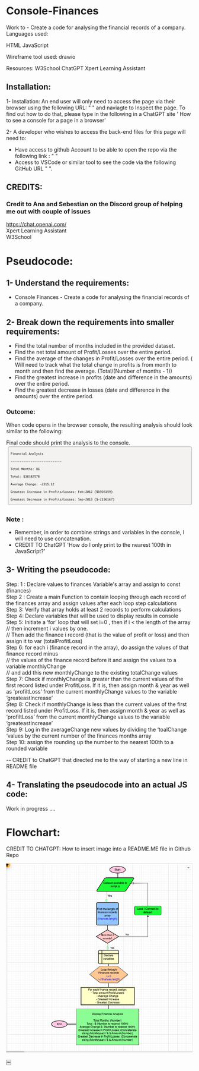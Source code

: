 # Console-Finances

Work to - Create a code for analysing the financial records of a company.
Languages used:

HTML
JavaScript

Wireframe tool used:
drawio

Resources:
W3School
ChatGPT
Xpert Learning Assistant

## Installation:
1- Installation: An end user will only need to access the page via their browser using the following URL: " " and naviagte to Inspect the page. To find out how to do that, please type in the following in a ChatGPT site ' How to see a console for a page in a browser'  

2- A developer who wishes to access the back-end files for this page will need to:  
 * Have access to github Account to be able to open the repo via the following link : " "  
 * Access to VSCode or similar tool to see the code via the following GitHub URL " ".   

## CREDITS:
### Credit to Ana and Sebestian on the Discord group of helping me out with couple of issues
https://chat.openai.com/  
Xpert Learning Assistant  
W3School  


# Pseudocode:

## 1- Understand the requirements:

- Console Finances - Create a code for analysing the financial records of a company.

## 2- Break down the requirements into smaller requirements:

- Find the total number of months included in the provided dataset.
- Find the net total amount of Profit/Losses over the entire period.
- Find the average of the changes in Profit/Losses over the entire period.
	( Will need to track what the total change in profits is from month to month and then find the average. 
        (Total/(Number of months - 1))
- Find the greatest increase in profits (date and difference in the amounts) over the entire period.
- Find the greatest decrease in losses (date and difference in the amounts) over the entire period.

### Outcome:

When code opens in the browser console, the resulting analysis should look similar to the following:

Final code should print the analysis to the console.
![Console-Finances outcome](./images/Console%20-%20Finances.png)


### Note :
* Remember, in order to combine strings and variables in the console, I will need to use concatenation.
* CREDIT TO ChatGPT  'How do I only print to the nearest 100th in JavaScript?'


## 3- Writing the pseudocode:

Step: 1 : Declare values to finances Variable's array and assign to const (finances)  
Step 2 : Create a main Function to contain looping through each record of the finances array and assign values after each loop step calculations  
Step 3: Verify that array holds at least 2 records to perform calculations  
Step 4: Declare variables that will be used to display results in console  
Step 5: Initiate a ‘for’ loop that will set i=0 , then if i < the length of the array  
              // then increment i values by one.  
              // Then add the finance i record (that is the value of profit or loss) and then assign it to var (totalProfitLoss)  
Step 6: for each i (finance record in the array), do assign the values of that finance record minus  
              // the values of the finance record before it and assign the values to a variable monthlyChange  
              // and add this new monthlyChange to the existing totalChange values  
Step 7: Check if monthlyChange is greater than the current values of the first record listed under ProfitLoss. If it is, then assign month & year as well as ‘profiltLoss’ from the current monthlyChange values to the variable ‘greateastIncrease’  
Step 8: Check if monthlyChange is less than the current values of the first record listed under ProfitLoss. If it is, then assign month & year as well as ‘profiltLoss’ from the current monthlyChange values to the variable ‘greateastIncrease’  
Step 9: Log in the averageChange new values by dividing the ‘toalChange ‘values by the current number of the finances months array  
Step 10: assign the rounding up the number to the nearest 100th to a rounded variable  

-- CREDIT to ChatGPT that directed me to the way of starting a new line in README file


## 4- Translating the pseudocode into an actual JS code:

Work in progress ….


# Flowchart:
CREDIT TO CHATGPT: How to insert image into a README.ME file in Github Repo

![Flowchart](./images/Flowchart.png)

￼

    


